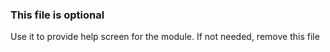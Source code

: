 ### This file is optional

Use it to provide help screen for the module. If not needed, remove this file